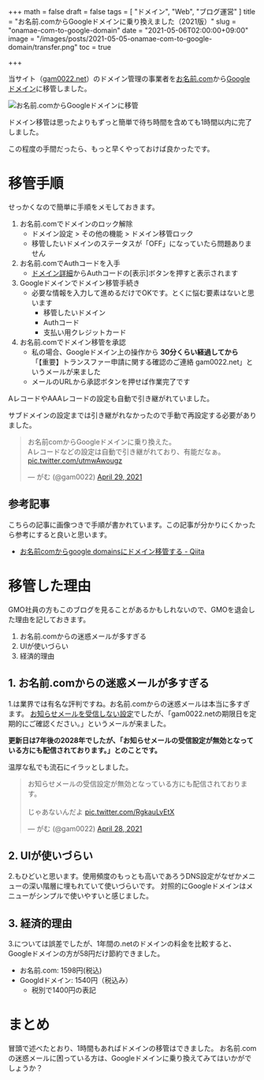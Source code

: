 +++
math = false
draft = false
tags = [
    "ドメイン", "Web", "ブログ運営"
]
title = "お名前.comからGoogleドメインに乗り換えました（2021版）"
slug = "onamae-com-to-google-domain"
date = "2021-05-06T02:00:00+09:00"
image = "/images/posts/2021-05-05-onamae-com-to-google-domain/transfer.png"
toc = true

+++

当サイト（[gam0022.net](http://gam0022.net/)）のドメイン管理の事業者を[お名前.com](https://www.onamae.com/)から[Googleドメイン](https://domains.google/intl/ja_jp/)に移管しました。

![お名前.comからGoogleドメインに移管](/images/posts/2021-05-05-onamae-com-to-google-domain/transfer.png)

ドメイン移管は思ったよりもずっと簡単で待ち時間を含めても1時間以内に完了しました。

この程度の手間だったら、もっと早くやっておけば良かったです。

# 移管手順

せっかくなので簡単に手順をメモしておきます。

1. お名前.comでドメインのロック解除
    - ドメイン設定 > その他の機能 > ドメイン移管ロック
    - 移管したいドメインのステータスが「OFF」になっていたら問題ありません
2. お名前.comでAuthコードを入手
    - [ドメイン詳細](https://www.onamae.com/guide/p/80)からAuthコードの[表示]ボタンを押すと表示されます
3. Googleドメインでドメイン移管手続き
    - 必要な情報を入力して進めるだけでOKです。とくに悩む要素はないと思います
        - 移管したいドメイン
        - Authコード
        - 支払い用クレジットカード
4. お名前.comでドメイン移管を承認
    - 私の場合、Googleドメイン上の操作から **30分くらい経過してから** 「【重要】トランスファー申請に関する確認のご連絡 gam0022.net」というメールが来ました
    - メールのURLから承認ボタンを押せば作業完了です

<!--more-->

AレコードやAAAレコードの設定も自動で引き継がれていました。

サブドメインの設定までは引き継がれなかったので手動で再設定する必要がありました。

<blockquote class="twitter-tweet" data-conversation="none"><p lang="ja" dir="ltr">お名前comからGoogleドメインに乗り換えた。<br>Aレコードなどの設定は自動で引き継がれており、有能だなぁ。 <a href="https://t.co/utmwAwougz">pic.twitter.com/utmwAwougz</a></p>&mdash; がむ (@gam0022) <a href="https://twitter.com/gam0022/status/1387671139170754563?ref_src=twsrc%5Etfw">April 29, 2021</a></blockquote> <script async src="https://platform.twitter.com/widgets.js" charset="utf-8"></script>

## 参考記事

こちらの記事に画像つきで手順が書かれています。この記事が分かりにくかったら参考にすると良いと思います。

- [お名前comからgoogle domainsにドメイン移管する - Qiita](https://qiita.com/fnifni/items/0daca17e0750659f2866)

# 移管した理由

GMO社員の方もこのブログを見ることがあるかもしれないので、GMOを退会した理由を記しておきます。

1. お名前.comからの迷惑メールが多すぎる
2. UIが使いづらい
3. 経済的理由

## 1. お名前.comからの迷惑メールが多すぎる

1.は業界では有名な評判ですね。お名前.comからの迷惑メールは本当に多すぎます。
[お知らせメールを受信しない設定](https://tk-create.com/domain/onamae-com-mail-stop/)でしたが、「gam0022.netの期限日を定期的にご確認ください。」というメールが来ました。

**更新日は7年後の2028年でしたが、「お知らせメールの受信設定が無効となっている方にも配信されております。」とのことです。**

温厚な私でも流石にイラッとしました。

<blockquote class="twitter-tweet"><p lang="ja" dir="ltr">お知らせメールの受信設定が無効となっている方にも配信されております。<br><br>じゃあないんだよ <a href="https://t.co/RgkauLvEtX">pic.twitter.com/RgkauLvEtX</a></p>&mdash; がむ (@gam0022) <a href="https://twitter.com/gam0022/status/1387313503879368705?ref_src=twsrc%5Etfw">April 28, 2021</a></blockquote> <script async src="https://platform.twitter.com/widgets.js" charset="utf-8"></script>

## 2. UIが使いづらい

2.もひどいと思います。使用頻度のもっとも高いであろうDNS設定がなぜかメニューの深い階層に埋もれていて使いづらいです。
対照的にGoogleドメインはメニューがシンプルで使いやすいと感じました。

## 3. 経済的理由

3.については誤差でしたが、1年間の.netのドメインの料金を比較すると、Googleドメインの方が58円だけ節約できました。

- お名前.com: 1598円(税込)
- Googldドメイン: 1540円（税込み）
    - 税別で1400円の表記

# まとめ

冒頭で述べたとおり、1時間もあればドメインの移管はできました。
お名前.comの迷惑メールに困っている方は、Googleドメインに乗り換えてみてはいかがでしょうか？